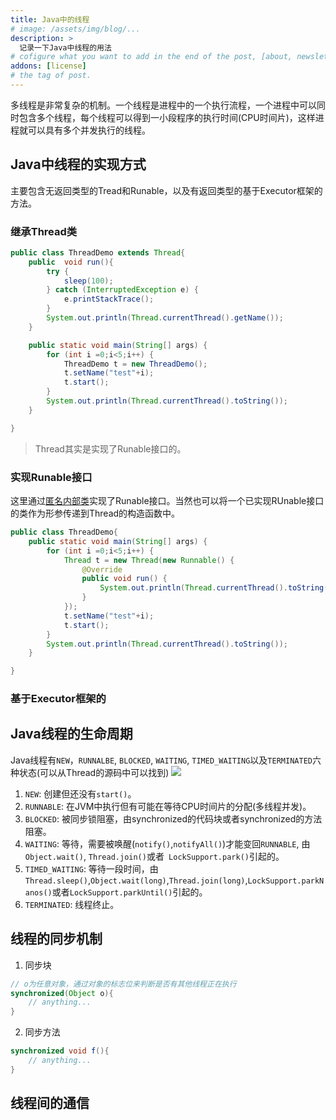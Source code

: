 ```yaml
---
title: Java中的线程
# image: /assets/img/blog/...
description: >
  记录一下Java中线程的用法
# cofigure what you want to add in the end of the post, [about, newsletter, related, random, license]
addons: [license]
# the tag of post.
---
```


多线程是非常复杂的机制。一个线程是进程中的一个执行流程，一个进程中可以同时包含多个线程，每个线程可以得到一小段程序的执行时间(CPU时间片)，这样进程就可以具有多个并发执行的线程。<br>

## Java中线程的实现方式
主要包含无返回类型的Tread和Runable，以及有返回类型的基于Executor框架的方法。
### 继承Thread类
```java
public class ThreadDemo extends Thread{
    public  void run(){
        try {
            sleep(100);
        } catch (InterruptedException e) {
            e.printStackTrace();
        }
        System.out.println(Thread.currentThread().getName());
    }

    public static void main(String[] args) {
        for (int i =0;i<5;i++) {
            ThreadDemo t = new ThreadDemo();
            t.setName("test"+i);
            t.start();
        }
        System.out.println(Thread.currentThread().toString());
    }

}
```
> Thread其实是实现了Runable接口的。

### 实现Runable接口
这里通过[匿名内部类]()实现了Runable接口。当然也可以将一个已实现RUnable接口的类作为形参传递到Thread的构造函数中。
```java
public class ThreadDemo{
    public static void main(String[] args) {
        for (int i =0;i<5;i++) {
            Thread t = new Thread(new Runnable() {
                @Override
                public void run() {
                    System.out.println(Thread.currentThread().toString());
                }
            });
            t.setName("test"+i);
            t.start();
        }
        System.out.println(Thread.currentThread().toString());
    }

}
```

### 基于Executor框架的

## Java线程的生命周期
Java线程有`NEW`，`RUNNALBE`, `BLOCKED`, `WAITING`, `TIMED_WAITING`以及`TERMINATED`六种状态(可以从Thread的源码中可以找到)
![]({{site.data.strings.javaThing_url}}thread.png)<br>

1. `NEW`: 创建但还没有`start()`。
2. `RUNNABLE`: 在JVM中执行但有可能在等待CPU时间片的分配(多线程并发)。
3. `BLOCKED`: 被同步锁阻塞，由synchronized的代码块或者synchronized的方法阻塞。
4. `WAITING`: 等待，需要被唤醒(`notify()`,`notifyAll()`)才能变回`RUNNABLE`, 由`Object.wait()`, `Thread.join()`或者` LockSupport.park()`引起的。
5. `TIMED_WAITING`: 等待一段时间，由`Thread.sleep()`,`Object.wait(long)`,`Thread.join(long)`,`LockSupport.parkNanos()`或者`LockSupport.parkUntil()`引起的。
6. `TERMINATED`: 线程终止。


## 线程的同步机制
1. 同步块
```java
// o为任意对象，通过对象的标志位来判断是否有其他线程正在执行
synchronized(Object o){
    // anything...
}
```
2. 同步方法
```java
synchronized void f(){
    // anything...
} 
```

## 线程间的通信